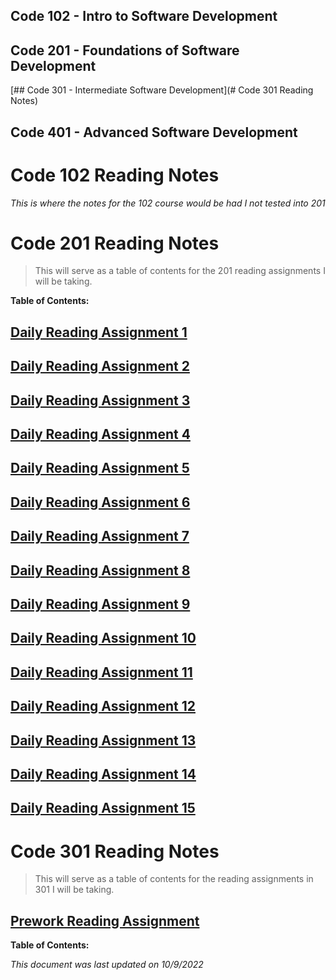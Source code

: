 ## Code 102 - Intro to Software Development
## Code 201 - Foundations of Software Development
[## Code 301 - Intermediate Software Development](# Code 301 Reading Notes)
## Code 401 - Advanced Software Development

# Code 102 Reading Notes

_This is where the notes for the 102 course would be had I not tested into 201_

# Code 201 Reading Notes

> This will serve as a table of contents for the 201 reading assignments I will be taking.

**Table of Contents:**

## [Daily Reading Assignment 1](https://tm-lbenson.github.io/reading-notes/201-notes/read-01)

## [Daily Reading Assignment 2](https://tm-lbenson.github.io/reading-notes/201-notes/read-02)

## [Daily Reading Assignment 3](https://tm-lbenson.github.io/reading-notes/201-notes/read-03)

## [Daily Reading Assignment 4](https://tm-lbenson.github.io/reading-notes/201-notes/read-04)

## [Daily Reading Assignment 5](https://tm-lbenson.github.io/reading-notes/201-notes/read-05)

## [Daily Reading Assignment 6](https://tm-lbenson.github.io/reading-notes/201-notes/read-06)

## [Daily Reading Assignment 7](https://tm-lbenson.github.io/reading-notes/201-notes/read-07)

## [Daily Reading Assignment 8](https://tm-lbenson.github.io/reading-notes/201-notes/read-08)

## [Daily Reading Assignment 9](https://tm-lbenson.github.io/reading-notes/201-notes/read-09)

## [Daily Reading Assignment 10](https://tm-lbenson.github.io/reading-notes/201-notes/read-10)

## [Daily Reading Assignment 11](https://tm-lbenson.github.io/reading-notes/201-notes/read-11)

## [Daily Reading Assignment 12](https://tm-lbenson.github.io/reading-notes/201-notes/read-12)

## [Daily Reading Assignment 13](https://tm-lbenson.github.io/reading-notes/201-notes/read-13)

## [Daily Reading Assignment 14](https://tm-lbenson.github.io/reading-notes/201-notes/read-14)

## [Daily Reading Assignment 15](https://tm-lbenson.github.io/reading-notes/201-notes/read-15)

# Code 301 Reading Notes

> This will serve as a table of contents for the reading assignments in 301 I will be taking.

## [Prework Reading Assignment](https://tm-lbenson.github.io/reading-notes/301-notes/prework)

**Table of Contents:**

_This document was last updated on 10/9/2022_
